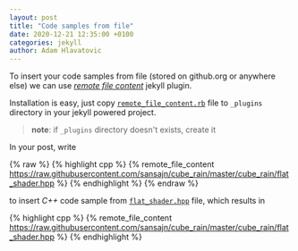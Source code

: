 ```yaml
---
layout: post
title: "Code samples from file"
date: 2020-12-21 12:35:00 +0100
categories: jekyll
author: Adam Hlavatovic
---
```


To insert your code samples from file (stored on github.org or anywhere else) we can use [*remote file content*](https://github.com/dimitri-koenig/jekyll-plugins) jekyll plugin. 

Installation is easy, just copy [`remote_file_content.rb`](http://www.test.com) file to `_plugins` directory in your jekyll powered project.

> **note**: if `_plugins` directory doesn't exists, create it

In your post, write 

{% raw %}
{% highlight cpp %}
{% remote_file_content https://raw.githubusercontent.com/sansajn/cube_rain/master/cube_rain/flat_shader.hpp %}
{% endhighlight %}
{% endraw %}

to insert *C++* code sample from [`flat_shader.hpp`](https://raw.githubusercontent.com/sansajn/cube_rain/master/cube_rain/flat_shader.hpp) file, which results in 

{% highlight cpp %}
{% remote_file_content https://raw.githubusercontent.com/sansajn/cube_rain/master/cube_rain/flat_shader.hpp %}
{% endhighlight %}
